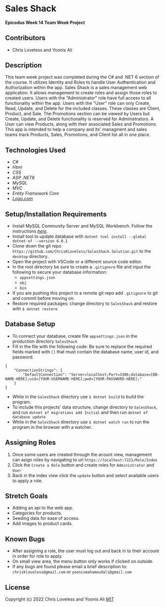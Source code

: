 # Sales Shack

#### Epicodus Week 14 Team Week Project

## Contributors

* Chris Loveless and Yoonis Ali

## Description
This team week project was completed during the C# and .NET 6 section of the course. It utilizes Identity and Roles to handle User Authentication and Authorization within the app. Sales Shack is a sales management web application. It allows management to create roles and assign those roles to created users. Users with the "Administrator" role have full access to all functionality within the app. Users with the "User" role can only Create, Read, Update, and Delete for the included classes. These classes are Client, Product, and Sale. The Promotions section can be viewed by Users but Create, Update, and Delete functionality is reserved for Administrators. A User can view Products, along with their associated Sales and Promotions. This app is intended to help a company and its' managment and sales teams track Products, Sales, Promotions, and Client list all in one place. 

## Technologies Used

* _C#_
* _Html_
* _CSS_
* _ASP .NET6_
* _MySQL_
* _MVC_
* _Entity Framework Core_
* _[Logo.com](https://logo.com/)_

## Setup/Installation Requirements

* Install MySQL Community Server and MySQL Workbench. Follow the instructions _[here](https://www.learnhowtoprogram.com/c-and-net/getting-started-with-c/installing-and-configuring-mysql/)_.
* Install tool to update database with ```dotnet tool install --global dotnet-ef --version 6.0.1```
* Clone down the git repo ```https://github.com/ChrisKLoveless/SalesShack.Solution.git``` to the ```desktop``` directory.
* Open the project with VSCode or a different source code editor.
* In the root directory be sure to create a ```.gitignore``` file and input the following to secure your database information:
    * ```appsettings.json```
    * ```obj```
    * ```bin```
* If you are pushing this project to a remote git repo add ```.gitignore``` to git and commit before moving on.
* Restore required packages: change directory to ```SalesShack``` and restore with ```$ dotnet restore```

## Database Setup

* To connect your database, create file ```appsettings.json``` in the production directory ```SalesShack```
* Fill in the file with the following code: Be sure to replace the required fields marked with ```[]``` that must contain the database name, user id, and password.
```
{
    "ConnectionStrings": {
        "DefaultConnection": "Server=localhost;Port=3306;database=[DB-NAME-HERE];uid=[YOUR-USERNAME-HERE];pwd=[YOUR-PASSWORD-HERE];"
    }
}
```
* While in the ```SalesShack``` directory use ```$ dotnet build``` to build the program.
* To include this projects' data structure, change directory to ```SalesShack```, and run ```dotnet ef migrations add Initial``` and then run ```dotnet ef database update```
* While in the ```SalesShack``` directory use ```$ dotnet watch run``` to run the program in the browser with a watcher.

## Assigning Roles
1. Once some users are created through the acount view, management can asign roles by navigating to url ```https://localhost:7221/Role/Index```
2. Click the ```Create a Role``` button and create roles for ```Administrator``` and ```User```
3. Back in the index view click the ```update``` button and select available users to apply a role.

## Stretch Goals

* Adding an api to the web app.
* Categories for products.
* Seeding data for ease of access.
* Add images to product cards.

## Known Bugs
* After assigning a role, the user must log out and back in to their account in order for role to apply.
* On small view area, the menu button only works if clicked on outside.
* If any bugs are found please email a brief description to: ```chriskloveless@gmail.com``` or ```yoonismahamoudali@gmail.com```

## License
Copyright (c) 2022 Chris Loveless and Yoonis Ali
_[MIT](https://choosealicense.com/licenses/mit/)_